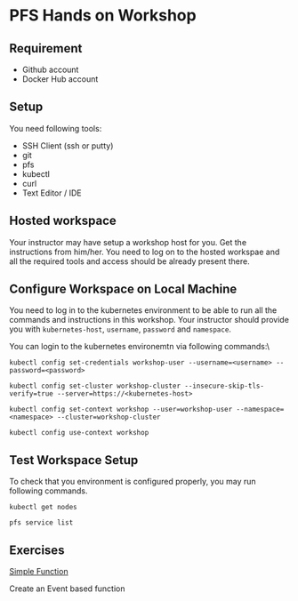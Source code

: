 # PFS Hands on Workshop

## Requirement

- Github account
- Docker Hub account

## Setup

You need following tools:

- SSH Client (ssh or putty)
- git
- pfs
- kubectl
- curl
- Text Editor / IDE

## Hosted workspace

Your instructor may have setup a workshop host for you. Get the instructions from him/her. You need to log on to the hosted workspae and all the required tools and access should be already present there.


## Configure Workspace on Local Machine

You need to log in to the kubernetes environment to be able to run all the commands and instructions in this workshop. Your instructor should provide you with `kubernetes-host`, `username`, `password` and `namespace`.

You can login to the kubernetes environemtn via following commands:\

```
kubectl config set-credentials workshop-user --username=<username> --password=<password>

kubectl config set-cluster workshop-cluster --insecure-skip-tls-verify=true --server=https://<kubernetes-host>

kubectl config set-context workshop --user=workshop-user --namespace=<namespace> --cluster=workshop-cluster

kubectl config use-context workshop
```

## Test Workspace Setup

To check that you environment is configured properly, you may run following commands.

```
kubectl get nodes
```

```
pfs service list
```

## Exercises

[Simple Function](exercise-1.md)

Create an Event based function
